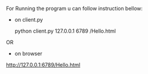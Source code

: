 For Running the program u can follow instruction bellow:

- on client.py

  python client.py 127.0.0.1 6789 /Hello.html

OR

- on browser

http://127.0.0.1:6789/Hello.html
